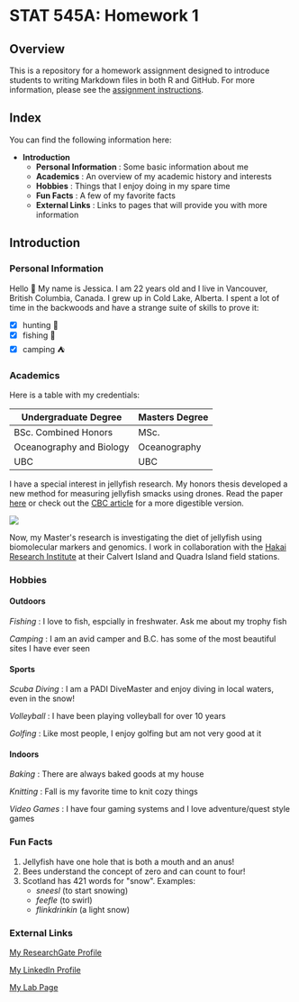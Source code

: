 # STAT 545A: Homework 1

## Overview
This is a repository for a homework assignment designed to introduce students to writing Markdown files in both R and GitHub.
For more information, please see the [assignment instructions](http://stat545.com/Classroom/assignments/hw01/hw01.html).

## Index
You can find the following information here:
* **Introduction**
  * **Personal Information** : Some basic information about me
  * **Academics** : An overview of my academic history and interests
  * **Hobbies** : Things that I enjoy doing in my spare time
  * **Fun Facts** : A few of my favorite facts
  * **External Links** : Links to pages that will provide you with more information

## Introduction
### Personal Information
Hello :wave: My name is Jessica. I am 22 years old and I live in Vancouver, British Columbia, Canada. I grew up in Cold Lake, Alberta. I spent a lot of time in the backwoods and have a strange suite of skills to prove it:
- [x] hunting :dart:
- [x] fishing :fishing_pole_and_fish:
- [x] camping :tent:

### Academics
Here is a table with my credentials:

|Undergraduate Degree    | Masters Degree |
|------------------------|----------------|
|BSc. Combined Honors    | MSc.           |
|Oceanography and Biology| Oceanography   |
|  UBC                   |  UBC           |

I have a special interest in jellyfish research. My honors thesis developed a new method for measuring jellyfish smacks using drones. 
Read the paper [here](https://www.int-res.com/abstracts/meps/v591/p29-36/) or check out the [CBC
article](https://www.cbc.ca/news/canada/british-columbia/jellyfish-blooms-bc-1.4522141) for a more digestible version. 

![](https://github.com/STAT545-UBC-students/hw01-j-schaub/blob/master/jellyfish.JPG)

Now, my Master's research is investigating the diet of jellyfish using biomolecular markers and genomics. 
I work in collaboration with the [Hakai Research Institute](https://www.hakai.org/) at their Calvert Island and 
Quadra Island field stations. 

### Hobbies

#### Outdoors

*Fishing* : I love to fish, espcially in freshwater. Ask me about my trophy fish

*Camping* : I am an avid camper and B.C. has some of the most beautiful sites I have ever seen

#### Sports

*Scuba Diving* : I am a PADI DiveMaster and enjoy diving in local waters, even in the snow!

*Volleyball* : I have been playing volleyball for over 10 years

*Golfing* : Like most people, I enjoy golfing but am not very good at it

#### Indoors

*Baking* : There are always baked goods at my house

*Knitting* : Fall is my favorite time to knit cozy things

*Video Games* : I have four gaming systems and I love adventure/quest style games

### Fun Facts
1. Jellyfish have one hole that is both a mouth and an anus!
2. Bees understand the concept of zero and can count to four!
3. Scotland has 421 words for "snow". Examples:
      - *sneesl* (to start snowing)
      - *feefle* (to swirl)
      - *flinkdrinkin* (a light snow)

### External Links
[My ResearchGate Profile](https://www.researchgate.net/profile/Jessica_Schaub3)

[My LinkedIn Profile](https://www.linkedin.com/in/jessica-schaub-8b1749132/)

[My Lab Page](http://pelagicecosystems.oceans.ubc.ca/)
